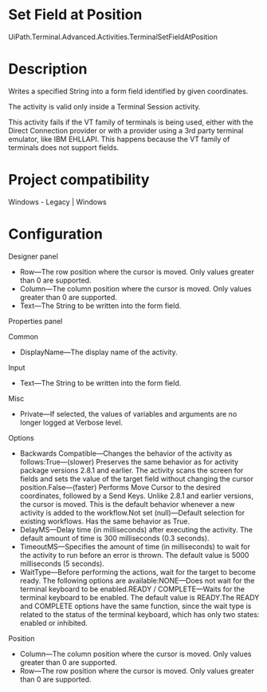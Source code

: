 ﻿# Set Field at Position

UiPath.Terminal.Advanced.Activities.TerminalSetFieldAtPosition

# Description

Writes a specified String into a form field identified by given coordinates.

The activity is valid only inside a Terminal Session activity.

This activity fails if the VT family of terminals is being used, either with the Direct Connection provider or with a provider using a 3rd party terminal emulator, like IBM EHLLAPI. This happens because the VT family of terminals does not support fields.

# Project compatibility

Windows - Legacy | Windows

# Configuration

Designer panel

* Row—The row position where the cursor is moved. Only values greater than 0 are supported.
* Column—The column position where the cursor is moved. Only values greater than 0 are supported.
* Text—The String to be written into the form field.

Properties panel

Common

* DisplayName—The display name of the activity.

Input

* Text—The String to be written into the form field.

Misc

* Private—If selected, the values of variables and arguments are no longer logged at Verbose level.

Options

* Backwards Compatible—Changes the behavior of the activity as follows:True—(slower) Preserves the same behavior as for activity package versions 2.8.1 and earlier. The activity scans the screen for fields and sets the value of the target field without changing the cursor position.False—(faster) Performs Move Cursor to the desired coordinates, followed by a Send Keys. Unlike 2.8.1 and earlier versions, the cursor is moved. This is the default behavior whenever a new activity is added to the workflow.Not set (null)—Default selection for existing workflows. Has the same behavior as True.
* DelayMS—Delay time (in milliseconds) after executing the activity. The default amount of time is 300 milliseconds (0.3 seconds).
* TimeoutMS—Specifies the amount of time (in milliseconds) to wait for the activity to run before an error is thrown. The default value is 5000 milliseconds (5 seconds).
* WaitType—Before performing the actions, wait for the target to become ready. The following options are available:NONE—Does not wait for the terminal keyboard to be enabled.READY / COMPLETE—Waits for the terminal keyboard to be enabled. The default value is READY.The READY and COMPLETE options have the same function, since the wait type is related to the status of the terminal keyboard, which has only two states: enabled or inhibited.

Position

* Column—The column position where the cursor is moved. Only values greater than 0 are supported.
* Row—The row position where the cursor is moved. Only values greater than 0 are supported.
